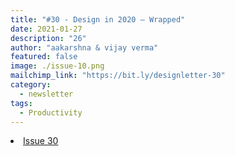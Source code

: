 ```yaml
---
title: "#30 - Design in 2020 — Wrapped"
date: 2021-01-27
description: "26"
author: "aakarshna & vijay verma"
featured: false
image: ./issue-10.png
mailchimp_link: "https://bit.ly/designletter-30"
category:
  - newsletter
tags:
  - Productivity
---
```

<li><a href="https://bit.ly/designletter-30">Issue 30</a></li>
